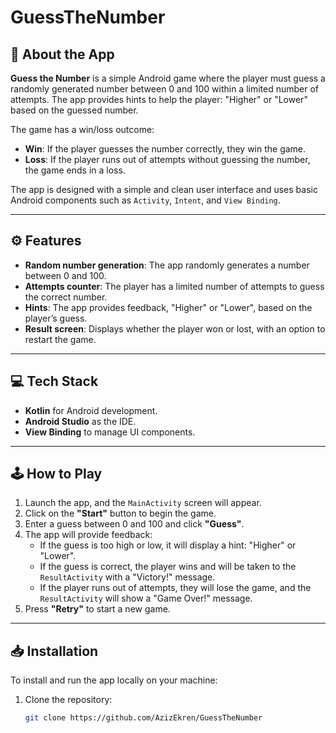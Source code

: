 # GuessTheNumber

## 📱 About the App
**Guess the Number** is a simple Android game where the player must guess a randomly generated number between 0 and 100 within a limited number of attempts. The app provides hints to help the player: "Higher" or "Lower" based on the guessed number.

The game has a win/loss outcome:
- **Win**: If the player guesses the number correctly, they win the game.
- **Loss**: If the player runs out of attempts without guessing the number, the game ends in a loss.

The app is designed with a simple and clean user interface and uses basic Android components such as `Activity`, `Intent`, and `View Binding`.

---

## ⚙️ Features
- **Random number generation**: The app randomly generates a number between 0 and 100.
- **Attempts counter**: The player has a limited number of attempts to guess the correct number.
- **Hints**: The app provides feedback, "Higher" or "Lower", based on the player’s guess.
- **Result screen**: Displays whether the player won or lost, with an option to restart the game.

---

## 💻 Tech Stack
- **Kotlin** for Android development.
- **Android Studio** as the IDE.
- **View Binding** to manage UI components.

---

## 🕹️ How to Play
1. Launch the app, and the `MainActivity` screen will appear.
2. Click on the **"Start"** button to begin the game.
3. Enter a guess between 0 and 100 and click **"Guess"**.
4. The app will provide feedback:
    - If the guess is too high or low, it will display a hint: "Higher" or "Lower".
    - If the guess is correct, the player wins and will be taken to the `ResultActivity` with a "Victory!" message.
    - If the player runs out of attempts, they will lose the game, and the `ResultActivity` will show a "Game Over!" message.
5. Press **"Retry"** to start a new game.

---

## 📥 Installation
To install and run the app locally on your machine:
1. Clone the repository:
   ```bash
   git clone https://github.com/AzizEkren/GuessTheNumber
